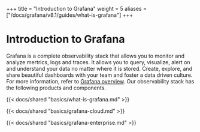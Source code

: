 +++
title = "Introduction to Grafana"
weight = 5
aliases = ["/docs/grafana/v8.1/guides/what-is-grafana"]
+++

# Introduction to Grafana

Grafana is a complete observability stack that allows you to monitor and analyze mertrics, logs and traces. It allows you to query, visualize, alert on and understand your data no matter where it is stored. Create, explore, and share beautiful dashboards with your team and foster a data driven culture. For more information, refer to [Grafana overview](https://grafana.com/grafana/). Our observability stack has the following products and components.

{{< docs/shared "basics/what-is-grafana.md" >}}

{{< docs/shared "basics/grafana-cloud.md" >}}

{{< docs/shared "basics/grafana-enterprise.md" >}}
